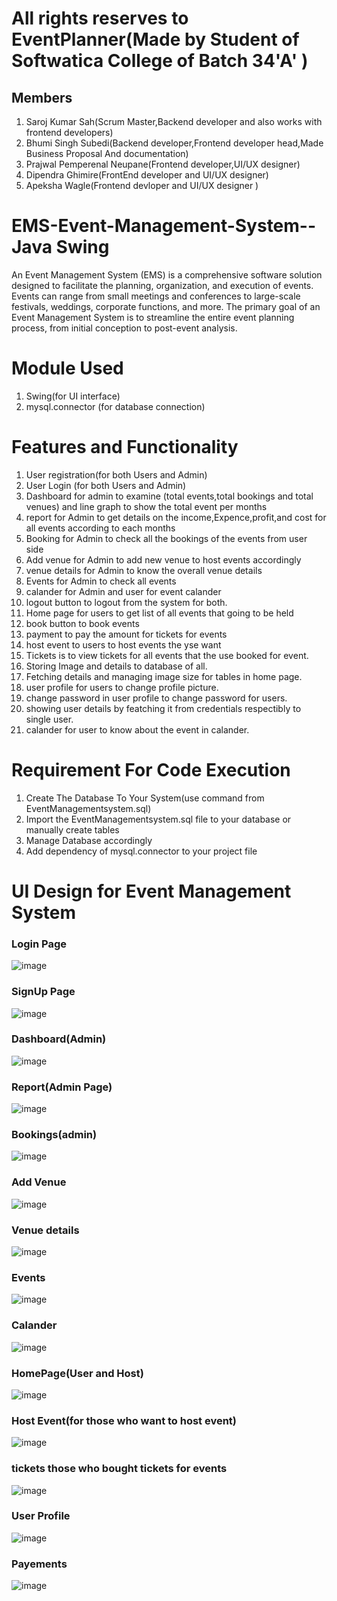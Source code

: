 # All rights reserves to EventPlanner(Made by Student of Softwatica College of Batch 34'A' )
## Members
1. Saroj Kumar Sah(Scrum Master,Backend developer and also works with frontend developers)
2. Bhumi Singh Subedi(Backend developer,Frontend developer head,Made Business Proposal And documentation)
3. Prajwal Pemperenal Neupane(Frontend developer,UI/UX designer)
4. Dipendra Ghimire(FrontEnd developer and UI/UX designer)
5. Apeksha Wagle(Frontend devloper and UI/UX designer )


# EMS-Event-Management-System--Java Swing
An Event Management System (EMS) is a comprehensive software solution designed to facilitate the planning, organization, and execution of events. Events can range from small meetings and conferences to large-scale festivals, weddings, corporate functions, and more. The primary goal of an Event Management System is to streamline the entire event planning process, from initial conception to post-event analysis.

# Module Used
1. Swing(for UI interface)
2. mysql.connector (for database connection)
# Features and Functionality
1. User registration(for both Users and Admin)
2. User Login (for both Users and Admin)
3. Dashboard for admin to examine (total events,total bookings and total venues) and line graph to show the total event per months
4. report for Admin to get details on the income,Expence,profit,and cost for all events according to each months
5. Booking for Admin to check all the bookings of the events from user side
6. Add venue for Admin to add new venue to host events accordingly
7. venue details for Admin to know the overall venue details
8. Events for Admin to check all events
9. calander for Admin and user for event calander
10. logout button to logout from the system for both.
11. Home page for users to get list of all events that going to be held
12. book button to book events
13. payment to pay the amount for tickets for events
14. host event to users to host events the yse want
15. Tickets is to view tickets for all events that the use booked for event.
16. Storing Image and details to database of all.
17. Fetching details and managing image size for tables in home page.
18. user profile for users to change profile picture.
19. change password in user profile to change password for users.
20. showing user details by featching it from credentials respectibly to single user.
21. calander for user to know about the event in calander.


# Requirement For Code Execution
1. Create The Database To Your System(use command from EventManagementsystem.sql)
2. Import the EventManagementsystem.sql file to your database or manually create tables
3. Manage Database accordingly
4. Add dependency of mysql.connector to your project file

# UI Design for Event Management System
### Login Page
![image](https://github.com/Sarojshah1/EMS-Event-Management-System--FINAL/assets/87790861/5de957b0-bb7b-4b38-871f-bbe85fc1869a)
### SignUp Page
![image](https://github.com/Sarojshah1/EMS-Event-Management-System--FINAL/assets/87790861/a3f8d278-bb26-44b1-a52c-14c23cabad2c)
### Dashboard(Admin)
![image](https://github.com/Sarojshah1/EMS-Event-Management-System--FINAL/assets/87790861/93c13599-bc08-4428-ba41-2632468f81fd)
### Report(Admin Page)
![image](https://github.com/Sarojshah1/EMS-Event-Management-System--FINAL/assets/87790861/033656f4-bb7c-4c8a-813d-30b0d52ab3dc)
### Bookings(admin)
![image](https://github.com/Sarojshah1/EMS-Event-Management-System--FINAL/assets/87790861/ac932233-eb73-4245-b6e1-92c3a2be8a22)
### Add Venue
![image](https://github.com/Sarojshah1/EMS-Event-Management-System--FINAL/assets/87790861/b4bcaab8-8c8c-453f-8ce3-f6c766b6b1dd)
### Venue details
![image](https://github.com/Sarojshah1/EMS-Event-Management-System--FINAL/assets/87790861/5c2c2651-9aa9-44f8-b21c-3c2802419f8d)
### Events
![image](https://github.com/Sarojshah1/EMS-Event-Management-System--FINAL/assets/87790861/9de7193a-9fa1-44ed-be25-3243e0809e4a)
### Calander
![image](https://github.com/Sarojshah1/EMS-Event-Management-System--FINAL/assets/87790861/12f68051-a8f9-4960-a2a3-4d94f2d7cea9)
### HomePage(User and Host)
![image](https://github.com/Sarojshah1/EMS-Event-Management-System--FINAL/assets/87790861/18118ed8-c4df-4639-b6fe-7180ce665d52)
### Host Event(for those who want to host event)
![image](https://github.com/Sarojshah1/EMS-Event-Management-System--FINAL/assets/87790861/8733d242-3f4e-4dde-b09c-8e92f846e9ba)
### tickets those who bought tickets for events
![image](https://github.com/Sarojshah1/EMS-Event-Management-System--FINAL/assets/87790861/038c324b-4deb-426f-aaf5-2a0a1d6c93db)
### User Profile
![image](https://github.com/Sarojshah1/EMS-Event-Management-System--FINAL/assets/87790861/edfa8a35-c376-4401-b771-5f42e5efebdd)
### Payements
![image](https://github.com/Sarojshah1/EMS-Event-Management-System--FINAL/assets/87790861/1719d3fd-1d9b-4eeb-9bb5-db6a0db3a0ec)


















